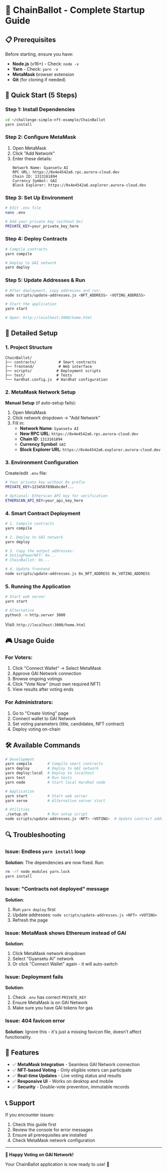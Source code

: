 # 🚀 ChainBallot - Complete Startup Guide

## 📋 Prerequisites

Before starting, ensure you have:

- **Node.js** (v16+) - Check: `node -v`
- **Yarn** - Check: `yarn -v`
- **MetaMask** browser extension
- **Git** (for cloning if needed)

## 🎯 Quick Start (5 Steps)

### Step 1: Install Dependencies
```bash
cd ~/challenge-simple-nft-example/ChainBallot
yarn install
```

### Step 2: Configure MetaMask
1. Open MetaMask
2. Click "Add Network"
3. Enter these details:
   ```
   Network Name: Gyansetu AI
   RPC URL: https://0x4e4542a6.rpc.aurora-cloud.dev
   Chain ID: 1313161894
   Currency Symbol: GAI
   Block Explorer: https://0x4e4542a6.explorer.aurora-cloud.dev
   ```

### Step 3: Set Up Environment
```bash
# Edit .env file
nano .env

# Add your private key (without 0x)
PRIVATE_KEY=your_private_key_here
```

### Step 4: Deploy Contracts
```bash
# Compile contracts
yarn compile

# Deploy to GAI network
yarn deploy
```

### Step 5: Update Addresses & Run
```bash
# After deployment, copy addresses and run:
node scripts/update-addresses.js <NFT_ADDRESS> <VOTING_ADDRESS>

# Start the application
yarn start

# Open: http://localhost:3000/home.html
```

## 🔧 Detailed Setup

### 1. Project Structure
```
ChainBallot/
├── contracts/          # Smart contracts
├── frontend/           # Web interface
├── scripts/           # Deployment scripts
├── test/              # Tests
└── hardhat.config.js  # Hardhat configuration
```

### 2. MetaMask Network Setup
**Manual Setup** (if auto-setup fails):
1. Open MetaMask
2. Click network dropdown → "Add Network"
3. Fill in:
   - **Network Name**: `Gyansetu AI`
   - **New RPC URL**: `https://0x4e4542a6.rpc.aurora-cloud.dev`
   - **Chain ID**: `1313161894`
   - **Currency Symbol**: `GAI`
   - **Block Explorer URL**: `https://0x4e4542a6.explorer.aurora-cloud.dev`

### 3. Environment Configuration
Create/edit `.env` file:
```bash
# Your private key without 0x prefix
PRIVATE_KEY=1234567890abcdef...

# Optional: Etherscan API key for verification
ETHERSCAN_API_KEY=your_api_key_here
```

### 4. Smart Contract Deployment
```bash
# 1. Compile contracts
yarn compile

# 2. Deploy to GAI network
yarn deploy

# 3. Copy the output addresses:
# VotingPowerNFT: 0x...
# ChainBallot: 0x...

# 4. Update frontend
node scripts/update-addresses.js 0x_NFT_ADDRESS 0x_VOTING_ADDRESS
```

### 5. Running the Application
```bash
# Start web server
yarn start

# Alternative
python3 -m http.server 3000
```

Visit: `http://localhost:3000/home.html`

## 🎮 Usage Guide

### For Voters:
1. Click "Connect Wallet" → Select MetaMask
2. Approve GAI Network connection
3. Browse ongoing votings
4. Click "Vote Now" (must own required NFT)
5. View results after voting ends

### For Administrators:
1. Go to "Create Voting" page
2. Connect wallet to GAI Network
3. Set voting parameters (title, candidates, NFT contract)
4. Deploy voting on-chain

## 🛠️ Available Commands

```bash
# Development
yarn compile       # Compile smart contracts
yarn deploy        # Deploy to GAI network
yarn deploy:local  # Deploy to localhost
yarn test          # Run tests
yarn node          # Start local Hardhat node

# Application
yarn start         # Start web server
yarn serve         # Alternative server start

# Utilities
./setup.sh         # Run setup script
node scripts/update-addresses.js <NFT> <VOTING>  # Update contract addresses
```

## 🔍 Troubleshooting

### Issue: Endless `yarn install` loop
**Solution**: The dependencies are now fixed. Run:
```bash
rm -rf node_modules yarn.lock
yarn install
```

### Issue: "Contracts not deployed" message
**Solution**:
1. Run `yarn deploy` first
2. Update addresses: `node scripts/update-addresses.js <NFT> <VOTING>`
3. Refresh the page

### Issue: MetaMask shows Ethereum instead of GAI
**Solution**:
1. Click MetaMask network dropdown
2. Select "Gyansetu AI" network
3. Or click "Connect Wallet" again - it will auto-switch

### Issue: Deployment fails
**Solution**:
1. Check `.env` has correct `PRIVATE_KEY`
2. Ensure MetaMask is on GAI Network
3. Make sure you have GAI tokens for gas

### Issue: 404 favicon error
**Solution**: Ignore this - it's just a missing favicon file, doesn't affect functionality.

## 🌟 Features

- ✅ **MetaMask Integration** - Seamless GAI Network connection
- ✅ **NFT-based Voting** - Only eligible voters can participate
- ✅ **Real-time Updates** - Live voting status and results
- ✅ **Responsive UI** - Works on desktop and mobile
- ✅ **Security** - Double-vote prevention, immutable records

## 📞 Support

If you encounter issues:
1. Check this guide first
2. Review the console for error messages
3. Ensure all prerequisites are installed
4. Check MetaMask network configuration

---

**🎉 Happy Voting on GAI Network!**

Your ChainBallot application is now ready to use! 🚀
